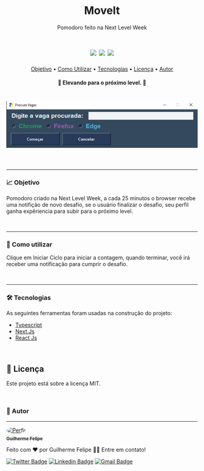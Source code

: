 <h1 align="center">MoveIt</h1>
<p align="center">Pomodoro feito na Next Level Week</p>

<h1 align="center">
    <img src="https://img.shields.io/static/v1?label=Autor&message=Guilherme_Felipe&color=7159c1&style=for-the-badge&logo=ghost"/>
    <img src="https://img.shields.io/static/v1?label=Progresso&message=Beta&color=informational&style=for-the-badge&logo=ghost"/>
    <img src="https://img.shields.io/badge/-@glhermme-1ca0f1?style=flat-square&labelColor=1ca0f1&logo=twitter&logoColor=white&link=https://twitter.com/glhermme">
</h1>

    
<p align="center">
 <a href="#-objetivo">Objetivo</a> •
 <a href="#-como-utilizar">Como Utilizar</a> •	
 <a href="#-tecnologias">Tecnologias</a> • 
 <a href="#-licença">Licença</a> • 
 <a href="#-autor">Autor</a>
</p>


<h4 align="center"> 
	🚧  Elevando para o próximo level.  🚧
</h4>


<h1 align="center">
  <img alt="Print tela inicial" title="telaInicial" src="https://github.com/Glerme/Bot_Bauru_Empregos/blob/main/Assets/printTela.png" />
</h1>
<br />
<hr>

### 📈 Objetivo

Pomodoro criado na Next Level Week, a cada 25 minutos o browser recebe uma notifição de novo desafio, se o usuário finalizar o desafio, seu perfil ganha expêriencia para 
subir para o próximo level.

<br />
<hr>
 
### 📝 Como utilizar

Clique em Iniciar Ciclo para iniciar a contagem, quando terminar, você irá receber uma notificação para cumprir o desafio.

<br />
<hr>


### 🛠 Tecnologias 

As seguintes ferramentas foram usadas na construção do projeto:

- [Typescript](https://www.typescriptlang.org)
- [Next.Js](https://nextjs.org)
- [React Js](https://pt-br.reactjs.org)


<br>


## 📎 Licença

Este projeto está sobre a licença MIT.

<br>

### 👦 Autor
---
 
<a href="https://glerme.github.io">
 <img style="border-radius: 50%;" src="https://avatars.githubusercontent.com/Glerme" width="100px;" alt="Perfil"/>
 <br />
 <sub><b>Guilherme Felipe</b></sub></a>

Feito com ❤️ por Guilherme Felipe 👋🏽 Entre em contato!

[![Twitter Badge](https://img.shields.io/badge/-@glhermme-1ca0f1?style=flat-square&labelColor=1ca0f1&logo=twitter&logoColor=white&link=https://twitter.com/glhermme)](https://twitter.com/glhermme) [![Linkedin Badge](https://img.shields.io/badge/-Guilherme-blue?style=flat-square&logo=Linkedin&logoColor=white&link=https://www.linkedin.com/in/glerme/)](https://www.linkedin.com/in/glerme/) 
[![Gmail Badge](https://img.shields.io/badge/-guiggff@gmail.com-c14438?style=flat-square&logo=Gmail&logoColor=white&link=mailto:guiggff@gmail.com)](mailto:guiggff@gmail.com)
